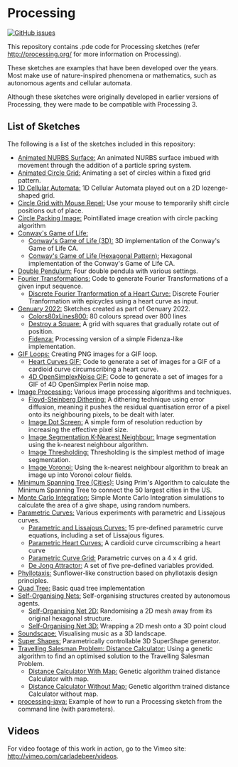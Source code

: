 # Processing
[![GitHub issues](https://img.shields.io/github/issues/Carla-de-Beer/Processing.svg?style=flat-square)](https://github.com/Carla-de-Beer/Processing/issues)

This repository contains .pde code for Processing sketches (refer http://processing.org/ for more information on Processing).

These sketches are examples that have been developed over the years. Most make use of nature-inspired phenomena or mathematics, such as autonomous agents and cellular automata.

Although these sketches were originally developed in earlier versions of Processing, they were made to be compatible with Processing 3.

## List of Sketches

The following is a list of the sketches included in this repository:

* [Animated NURBS Surface:](https://github.com/Carla-de-Beer/Processing/tree/master/Animated_NURBS_Surface) An animated NURBS surface imbued with movement through the addition of a particle spring system.
* [Animated Circle Grid:](https://github.com/Carla-de-Beer/Processing/tree/master/AnimatedCircleGrid) Animating a set of circles within a fixed grid pattern.
* [1D Cellular Automata:](https://github.com/Carla-de-Beer/Processing/tree/master/CellularAutomata_1D) 1D Cellular Automata played out on a 2D lozenge-shaped grid.
* [Circle Grid with Mouse Repel:](https://github.com/Carla-de-Beer/Processing/tree/master/CircleGridMouseRepel) Use your mouse to temporarily shift circle positions out of place.
* [Circle Packing Image:](https://github.com/Carla-de-Beer/Processing/tree/master/CirclePackingImage) Pointillated image creation with circle packing algorithm
* [Conway's Game of Life:](https://github.com/Carla-de-Beer/Processing/tree/master/conways-game-of-life/)
  * [Conway's Game of Life (3D):](https://github.com/Carla-de-Beer/Processing/tree/master/conways-game-of-life/GOL_3D) 3D implementation of the Conway's Game of Life CA.
  * [Conway's Game of Life (Hexagonal Pattern):](https://github.com/Carla-de-Beer/Processing/tree/master/conways-game-of-life/GOL_HexPattern) Hexagonal implementation of the Conway's Game of Life CA.
* [Double Pendulum:](https://github.com/Carla-de-Beer/Processing/tree/master/DoublePendulum) Four double pendula with various settings.
* [Fourier Transformations:](https://github.com/Carla-de-Beer/Processing/tree/master/fourier-transformations) Code to generate Fourier Transformations of a given input sequence.
  * [Discrete Fourier Tranformation of a Heart Curve:](https://github.com/Carla-de-Beer/Processing/tree/master/fourier-transformations/FourierTransformHeart) Discrete Fourier Tranformation with epicycles using a heart curve as input.
* [Genuary 2022:](https://github.com/Carla-de-Beer/Processing/tree/master/genuary-2022) Sketches created as part of Genuary 2022.
  * [Colors80xLines800:](https://github.com/Carla-de-Beer/Processing/tree/master/genuary-2022/Colors80xLines800) 80 colours spread over 800 lines
  * [Destroy a Square:](https://github.com/Carla-de-Beer/Processing/tree/master/genuary-2022/DestroySquare) A grid with squares that gradually rotate out of position.
  * [Fidenza:](https://github.com/Carla-de-Beer/processing-projects/tree/master/genuary-2022/Fidenza) Processing version of a simple Fidenza-like implementation.
* [GIF Loops:](https://github.com/Carla-de-Beer/Processing/tree/master/gif-loops) Creating PNG images for a GIF loop.
  * [Heart Curves GIF:](https://github.com/Carla-de-Beer/Processing/tree/master/gif-loops/HeartCurvesGIF) Code to generate a set of images for a GIF of a cardioid curve circumscribing a heart curve.
  * [4D OpenSimplexNoise GIF:](https://github.com/Carla-de-Beer/Processing/tree/master/gif-loops/OpenSimplex4DGIF) Code to generate a set of images for a GIF of 4D OpenSimplex Perlin noise map.
* [Image Processing:](https://github.com/Carla-de-Beer/processing-projects/tree/master/image-processing) Various image processing algorithms and techniques.
  * [Floyd-Steinberg Dithering:](https://github.com/Carla-de-Beer/processing-projects/tree/master/image-processing/FloydSteinbergDithering) A dithering technique using error diffusion, meaning it pushes the residual quantisation error of a pixel onto its neighbouring pixels, to be dealt with later.
  * [Image Dot Screen:](https://github.com/Carla-de-Beer/processing-projects/tree/master/image-processing/ImageDotScreen) A simple form of resolution reduction by increasing the effective pixel size.
  * [Image Segmentation K-Nearest Neighbour:](https://github.com/Carla-de-Beer/processing-projects/tree/master/image-processing/ImageSegmentationKNN) Image segmentation using the k-nearest neighbour algorithm.
  * [Image Thresholding:](https://github.com/Carla-de-Beer/processing-projects/tree/master/image-processing/ImageThresholding) Thresholding is the simplest method of image segmentation.
  * [Image Voronoi:](https://github.com/Carla-de-Beer/processing-projects/tree/master/image-processing/ImageVoronoi) Using the k-nearest neighbour algorithm to break an image up into Voronoi colour fields.
* [Minimum Spanning Tree (Cities):](https://github.com/Carla-de-Beer/Processing/tree/master/MinimumSpanningTreeCities) Using Prim's Algorithm to calculate the Minimum Spanning Tree to connect the 50 largest cities in the US.
* [Monte Carlo Integration:](https://github.com/Carla-de-Beer/Processing/tree/master/MonteCarloIntegration) Simple Monte Carlo Integration simulations to calculate the area of a give shape, using random numbers.
* [Parametric Curves:](https://github.com/Carla-de-Beer/Processing/tree/master/parametric-curves) Various experiments with parametric and Lissajous curves.
  * [Parametric and Lissajous Curves:](https://github.com/Carla-de-Beer/Processing/tree/master/parametric-curves/ParametricCurves) 15 pre-defined parametric curve equations, including a set of Lissajous figures.
  * [Parametric Heart Curves:](https://github.com/Carla-de-Beer/Processing/tree/master/parametric-curves/ParametricHeartCurves) A cardioid curve circumscribing a heart curve
  * [Parametric Curve Grid:](https://github.com/Carla-de-Beer/Processing/tree/master/parametric-curves/ParametricCurveGrid) Parametric curves on a 4 x 4 grid.
  *  [De Jong Attractor:](https://github.com/Carla-de-Beer/Processing/tree/master/parametric-curves/DeJongAttractor) A set of five pre-defined variables provided.
* [Phyllotaxis:](https://github.com/Carla-de-Beer/Processing/tree/master/Phyllotaxis) Sunflower-like construction based on phyllotaxis design principles.
* [Quad Tree:](https://github.com/Carla-de-Beer/Processing/tree/master/QuadTree) Basic quad tree implementation
* [Self-Organising Nets:](https://github.com/Carla-de-Beer/processing-projects/tree/master/self-organising-nets) Self-organising structures created by autonomous agents.
  * [Self-Organising Net 2D:](https://github.com/Carla-de-Beer/processing-projects/tree/master/self-organising-nets/SelfOrganisingNet_2D) Randomising a 2D mesh away from its original hexagonal structure.
  * [Self-Organising Net 3D:](https://github.com/Carla-de-Beer/processing-projects/tree/master/self-organising-nets/SelfOrganisingNet_3D) Wrapping a 2D mesh onto a 3D point cloud
* [Soundscape:](https://github.com/Carla-de-Beer/Processing/tree/master/Soundscape) Visualising music as a 3D landscape.
* [Super Shapes:](https://github.com/Carla-de-Beer/Processing/tree/master/SuperShapes) Parametrically controllable 3D SuperShape generator.
* [Travelling Salesman Problem: Distance Calculator:](https://github.com/Carla-de-Beer/Processing/tree/master/tsp-distance-calculators) Using a genetic algorithm to find an optimised solution to the Travelling Salesman Problem.
  * [Distance Calculator With Map:](https://github.com/Carla-de-Beer/Processing/tree/master/tsp-distance-calculators/TSP_Distance_Calculator_With_Map) Genetic algorithm trained distance Calculator with map.
  * [Distance Calculator Without Map:](https://github.com/Carla-de-Beer/Processing/tree/master/tsp-distance-calculators/TSP_Distance_Calculator_Without_Map) Genetic algorithm trained distance Calculator without map.
* [processing-java:](https://github.com/Carla-de-Beer/Processing/tree/master/processing-java) Example of how to run a Processing sketch from the command line (with parameters).


## Videos

For video footage of this work in action, go to the Vimeo site: http://vimeo.com/carladebeer/videos.
